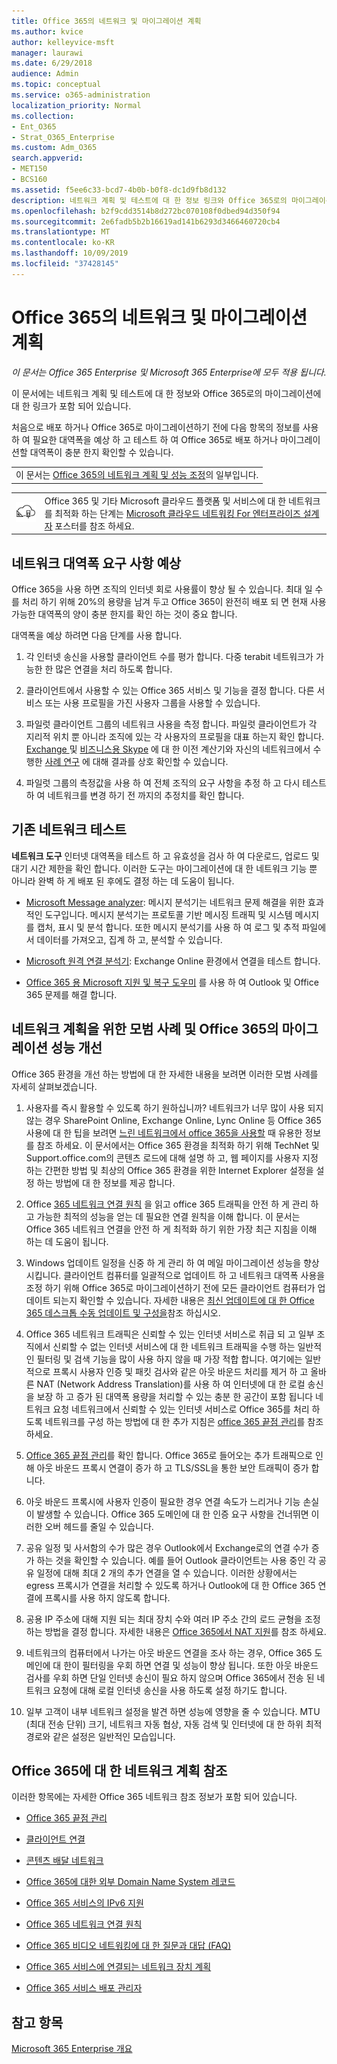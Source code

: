 ```yaml
---
title: Office 365의 네트워크 및 마이그레이션 계획
ms.author: kvice
author: kelleyvice-msft
manager: laurawi
ms.date: 6/29/2018
audience: Admin
ms.topic: conceptual
ms.service: o365-administration
localization_priority: Normal
ms.collection:
- Ent_O365
- Strat_O365_Enterprise
ms.custom: Adm_O365
search.appverid:
- MET150
- BCS160
ms.assetid: f5ee6c33-bcd7-4b0b-b0f8-dc1d9fb8d132
description: 네트워크 계획 및 테스트에 대 한 정보 링크와 Office 365로의 마이그레이션에 대 한 링크가 포함 되어 있습니다.
ms.openlocfilehash: b2f9cdd3514b8d272bc070108f0dbed94d350f94
ms.sourcegitcommit: 2e6fadb5b2b16619ad141b6293d3466460720cb4
ms.translationtype: MT
ms.contentlocale: ko-KR
ms.lasthandoff: 10/09/2019
ms.locfileid: "37428145"
---
```

# <a name="network-and-migration-planning-for-office-365"></a>Office 365의 네트워크 및 마이그레이션 계획

*이 문서는 Office 365 Enterprise 및 Microsoft 365 Enterprise에 모두 적용 됩니다.*

이 문서에는 네트워크 계획 및 테스트에 대 한 정보와 Office 365로의 마이그레이션에 대 한 링크가 포함 되어 있습니다.
  
처음으로 배포 하거나 Office 365로 마이그레이션하기 전에 다음 항목의 정보를 사용 하 여 필요한 대역폭을 예상 하 고 테스트 하 여 Office 365로 배포 하거나 마이그레이션할 대역폭이 충분 한지 확인할 수 있습니다.

||
|:-----|
| 이 문서는 [Office 365의 네트워크 계획 및 성능 조정](https://aka.ms/tune)의 일부입니다.|

|||
|:-----|:-----|
|![엔터프라이즈 설계자 포스터 용 Microsoft 클라우드 네트워킹 참조](media/3094be9f-2407-4fa5-896d-aa66ef7b9bb9.png)|Office 365 및 기타 Microsoft 클라우드 플랫폼 및 서비스에 대 한 네트워크를 최적화 하는 단계는 [Microsoft 클라우드 네트워킹 For 엔터프라이즈 설계자](https://aka.ms/cloudarchnetworking) 포스터를 참조 하세요. |
   
## <a name="estimate-network-bandwidth-requirements"></a>네트워크 대역폭 요구 사항 예상
<a name="EstimateBandwidthRequirements"> </a>

Office 365을 사용 하면 조직의 인터넷 회로 사용률이 향상 될 수 있습니다. 최대 일 수를 처리 하기 위해 20%의 용량을 남겨 두고 Office 365이 완전히 배포 되 면 현재 사용 가능한 대역폭의 양이 충분 한지를 확인 하는 것이 중요 합니다.
  
대역폭을 예상 하려면 다음 단계를 사용 합니다.
  
1. 각 인터넷 송신을 사용할 클라이언트 수를 평가 합니다. 다중 terabit 네트워크가 가능한 한 많은 연결을 처리 하도록 합니다. 
    
2. 클라이언트에서 사용할 수 있는 Office 365 서비스 및 기능을 결정 합니다. 다른 서비스 또는 사용 프로필을 가진 사용자 그룹을 사용할 수 있습니다.
    
3. 파일럿 클라이언트 그룹의 네트워크 사용을 측정 합니다. 파일럿 클라이언트가 각 지리적 위치 뿐 아니라 조직에 있는 각 사용자의 프로필을 대표 하는지 확인 합니다. [Exchange ](https://go.microsoft.com/fwlink/p/?LinkId=321550)및 [비즈니스용 Skype](https://go.microsoft.com/fwlink/p/?LinkId=321551) 에 대 한 이전 계산기와 자신의 네트워크에서 수행한 [사례 연구](https://www.microsoft.com/itshowcase/Article/Content/631/Optimizing-network-performance-for-Microsoft-Office-365) 에 대해 결과를 상호 확인할 수 있습니다. 
    
4. 파일럿 그룹의 측정값을 사용 하 여 전체 조직의 요구 사항을 추정 하 고 다시 테스트 하 여 네트워크를 변경 하기 전 까지의 추정치를 확인 합니다.
    
## <a name="test-your-existing-network"></a>기존 네트워크 테스트
<a name="calculators"> </a>

 **네트워크 도구** 인터넷 대역폭을 테스트 하 고 유효성을 검사 하 여 다운로드, 업로드 및 대기 시간 제한을 확인 합니다. 이러한 도구는 마이그레이션에 대 한 네트워크 기능 뿐 아니라 완벽 하 게 배포 된 후에도 결정 하는 데 도움이 됩니다. 
  
- [Microsoft Message analyzer](https://technet.microsoft.com/library/jj649776.aspx): 메시지 분석기는 네트워크 문제 해결을 위한 효과적인 도구입니다. 메시지 분석기는 프로토콜 기반 메시징 트래픽 및 시스템 메시지를 캡처, 표시 및 분석 합니다. 또한 메시지 분석기를 사용 하 여 로그 및 추적 파일에서 데이터를 가져오고, 집계 하 고, 분석할 수 있습니다.
    
- [Microsoft 원격 연결 분석기](https://go.microsoft.com/fwlink/p/?LinkId=517243): Exchange Online 환경에서 연결을 테스트 합니다.
    
- [Office 365 용 Microsoft 지원 및 복구 도우미](https://diagnostics.office.com/#/Download?env=SOC) 를 사용 하 여 Outlook 및 Office 365 문제를 해결 합니다. 
    
## <a name="best-practices-for-network-planning-and-improving-migration-performance-for-office-365"></a>네트워크 계획을 위한 모범 사례 및 Office 365의 마이그레이션 성능 개선
<a name="BestPractices"> </a>

Office 365 환경을 개선 하는 방법에 대 한 자세한 내용을 보려면 이러한 모범 사례를 자세히 살펴보겠습니다.
  
1. 사용자를 즉시 활용할 수 있도록 하기 원하십니까? 네트워크가 너무 많이 사용 되지 않는 경우 SharePoint Online, Exchange Online, Lync Online 등 Office 365 사용에 대 한 팁을 보려면 [느린 네트워크에서 office 365을 사용할](https://support.office.com/article/fd16c8d2-4799-4c39-8fd7-045f06640166) 때 유용한 정보를 참조 하세요. 이 문서에서는 Office 365 환경을 최적화 하기 위해 TechNet 및 Support.office.com의 콘텐츠 로드에 대해 설명 하 고, 웹 페이지를 사용자 지정 하는 간편한 방법 및 최상의 Office 365 환경을 위한 Internet Explorer 설정을 설정 하는 방법에 대 한 정보를 제공 합니다. 
    
2. Office [365 네트워크 연결 원칙](https://aka.ms/o365networkingprinciples) 을 읽고 office 365 트래픽을 안전 하 게 관리 하 고 가능한 최적의 성능을 얻는 데 필요한 연결 원칙을 이해 합니다. 이 문서는 Office 365 네트워크 연결을 안전 하 게 최적화 하기 위한 가장 최근 지침을 이해 하는 데 도움이 됩니다. 
    
3. Windows 업데이트 일정을 신중 하 게 관리 하 여 메일 마이그레이션 성능을 향상 시킵니다. 클라이언트 컴퓨터를 일괄적으로 업데이트 하 고 네트워크 대역폭 사용을 조정 하기 위해 Office 365로 마이그레이션하기 전에 모든 클라이언트 컴퓨터가 업데이트 되는지 확인할 수 있습니다. 자세한 내용은 [최신 업데이트에 대 한 Office 365 데스크톱 수동 업데이트 및 구성을](https://support.microsoft.com/gp/office-2013-365-update)참조 하십시오.
    
4. Office 365 네트워크 트래픽은 신뢰할 수 있는 인터넷 서비스로 취급 되 고 일부 조직에서 신뢰할 수 없는 인터넷 서비스에 대 한 네트워크 트래픽을 수행 하는 일반적인 필터링 및 검색 기능을 많이 사용 하지 않을 때 가장 적합 합니다. 여기에는 일반적으로 프록시 사용자 인증 및 패킷 검사와 같은 아웃 바운드 처리를 제거 하 고 올바른 NAT (Network Address Translation)를 사용 하 여 인터넷에 대 한 로컬 송신을 보장 하 고 증가 된 대역폭 용량을 처리할 수 있는 충분 한 공간이 포함 됩니다 네트워크 요청 네트워크에서 신뢰할 수 있는 인터넷 서비스로 Office 365를 처리 하도록 네트워크를 구성 하는 방법에 대 한 추가 지침은 [office 365 끝점 관리](https://support.office.com/article/99cab9d4-ef59-4207-9f2b-3728eb46bf9a)를 참조 하세요.
    
1. [Office 365 끝점 관리](https://support.office.com/article/99cab9d4-ef59-4207-9f2b-3728eb46bf9a)를 확인 합니다. Office 365로 들어오는 추가 트래픽으로 인해 아웃 바운드 프록시 연결이 증가 하 고 TLS/SSL을 통한 보안 트래픽이 증가 합니다.
    
2. 아웃 바운드 프록시에 사용자 인증이 필요한 경우 연결 속도가 느리거나 기능 손실이 발생할 수 있습니다. Office 365 도메인에 대 한 인증 요구 사항을 건너뛰면 이러한 오버 헤드를 줄일 수 있습니다.
    
3. 공유 일정 및 사서함의 수가 많은 경우 Outlook에서 Exchange로의 연결 수가 증가 하는 것을 확인할 수 있습니다. 예를 들어 Outlook 클라이언트는 사용 중인 각 공유 일정에 대해 최대 2 개의 추가 연결을 열 수 있습니다. 이러한 상황에서는 egress 프록시가 연결을 처리할 수 있도록 하거나 Outlook에 대 한 Office 365 연결에 프록시를 사용 하지 않도록 합니다.
    
4. 공용 IP 주소에 대해 지원 되는 최대 장치 수와 여러 IP 주소 간의 로드 균형을 조정 하는 방법을 결정 합니다. 자세한 내용은 [Office 365에서 NAT 지원](nat-support-with-office-365.md)를 참조 하세요.
    
5. 네트워크의 컴퓨터에서 나가는 아웃 바운드 연결을 조사 하는 경우, Office 365 도메인에 대 한이 필터링을 우회 하면 연결 및 성능이 향상 됩니다. 또한 아웃 바운드 검사를 우회 하면 단일 인터넷 송신이 필요 하지 않으며 Office 365에서 전송 된 네트워크 요청에 대해 로컬 인터넷 송신을 사용 하도록 설정 하기도 합니다.
    
6. 일부 고객이 내부 네트워크 설정을 발견 하면 성능에 영향을 줄 수 있습니다. MTU (최대 전송 단위) 크기, 네트워크 자동 협상, 자동 검색 및 인터넷에 대 한 하위 최적 경로와 같은 설정은 일반적인 모습입니다.
    
## <a name="network-planning-reference-for-office-365"></a>Office 365에 대 한 네트워크 계획 참조
<a name="NetReference"> </a>

이러한 항목에는 자세한 Office 365 네트워크 참조 정보가 포함 되어 있습니다.
  
- [Office 365 끝점 관리](https://support.office.com/article/99cab9d4-ef59-4207-9f2b-3728eb46bf9a)
    
- [클라이언트 연결](client-connectivity.md)
    
- [콘텐츠 배달 네트워크](content-delivery-networks.md)
    
- [Office 365에 대한 외부 Domain Name System 레코드](external-domain-name-system-records.md)
    
- [Office 365 서비스의 IPv6 지원](ipv6-support.md)
    
- [Office 365 네트워크 연결 원칙](https://aka.ms/o365networkingprinciples)
    
- [Office 365 비디오 네트워킹에 대 한 질문과 대답 (FAQ)](office-365-video-networking-faq.md)
    
- [Office 365 서비스에 연결되는 네트워크 장치 계획](plan-for-network-devices.md)
    
- [Office 365 서비스 배포 관리자](deployment-advisors-for-office-365.md)
 
## <a name="see-also"></a>참고 항목

[Microsoft 365 Enterprise 개요](https://docs.microsoft.com/microsoft-365/enterprise/microsoft-365-overview)
